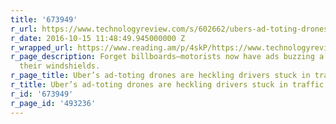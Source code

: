 ```yaml
---
title: '673949'
r_url: https://www.technologyreview.com/s/602662/ubers-ad-toting-drones-are-heckling-drivers-stuck-in-traffic/?utm_campaign=socialflow&utm_source=facebook&utm_medium=post
r_date: 2016-10-15 11:48:49.945000000 Z
r_wrapped_url: https://www.reading.am/p/4skP/https://www.technologyreview.com/s/602662/ubers-ad-toting-drones-are-heckling-drivers-stuck-in-traffic/?utm_campaign=socialflow&utm_source=facebook&utm_medium=post
r_page_description: Forget billboards—motorists now have ads buzzing a few feet above
  their windshields.
r_page_title: Uber’s ad-toting drones are heckling drivers stuck in traffic
r_title: Uber’s ad-toting drones are heckling drivers stuck in traffic
r_id: '673949'
r_page_id: '493236'
---
```


